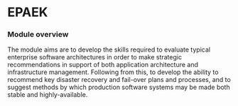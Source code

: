 # EPAEK
### Module overview

The module aims are to develop the skills required to evaluate typical enterprise software architectures in order to make strategic recommendations in support of both application architecture and infrastructure management. Following from this, to develop the ability to recommend key disaster recovery and fail-over plans and processes, and to suggest methods by which production software systems may be made both stable and highly-available.



